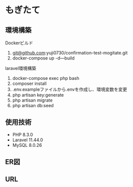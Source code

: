 # もぎたて

## 環境構築

Dockerビルド 
 1. git@github.com:yuji0730/confirmation-test-mogitate.git
 2. docker-compose up -d—build
 
laravel環境構築 
1. docker-compose exec php bash  
2. composer install 
3. .env.exampleファイルから.envを作成し、環境変数を変更 
4. php artisan key:generate
5. php artisan migrate 
6. php artisan db:seed


## 使用技術
* PHP 8.3.0
* Laravel 11.44.0
* MySQL 8.0.26

## ER図

 
## URL 


